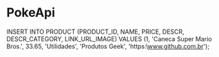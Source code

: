# PokeApi
INSERT INTO PRODUCT (PRODUCT_ID, NAME, PRICE, DESCR, DESCR_CATEGORY, LINK_URL_IMAGE) VALUES (1, 'Caneca Super Mario Bros.', 33.65, 'Utilidades', 'Produtos Geek', 'https:\\www.github.com.br');